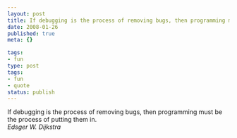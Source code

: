 ```yaml
---
layout: post
title: If debugging is the process of removing bugs, then programming must be the process of putting them in.
date: 2008-01-26
published: true
meta: {}

tags:
- fun
type: post
tags:
- fun
- quote
status: publish
---
```

If debugging is the process of removing bugs, then programming must be the process of putting them in.<br />_Edsger W. Dijkstra_
